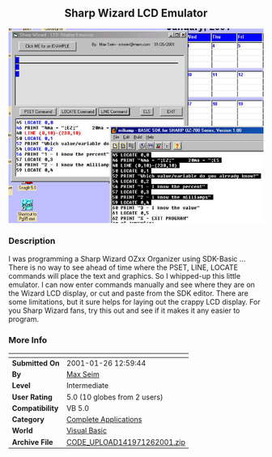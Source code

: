 ﻿<div align="center">

## Sharp Wizard LCD Emulator

<img src="PIC20011261412122058.jpg">
</div>

### Description

I was programming a Sharp Wizard OZxx Organizer using SDK-Basic ... There is no way to see ahead of time where the PSET, LINE, LOCATE commands will place the text and graphics. So I whipped-up this little emulator. I can now enter commands manually and see where they are on the Wizard LCD display, or cut and paste from the SDK editor. There are some limitations, but it sure helps for laying out the crappy LCD display. For you Sharp Wizard fans, try this out and see if it makes it any easier to program.
 
### More Info
 


<span>             |<span>
---                |---
**Submitted On**   |2001-01-26 12:59:44
**By**             |[Max Seim](https://github.com/Planet-Source-Code/PSCIndex/blob/master/ByAuthor/max-seim.md)
**Level**          |Intermediate
**User Rating**    |5.0 (10 globes from 2 users)
**Compatibility**  |VB 5\.0
**Category**       |[Complete Applications](https://github.com/Planet-Source-Code/PSCIndex/blob/master/ByCategory/complete-applications__1-27.md)
**World**          |[Visual Basic](https://github.com/Planet-Source-Code/PSCIndex/blob/master/ByWorld/visual-basic.md)
**Archive File**   |[CODE\_UPLOAD141971262001\.zip](https://github.com/Planet-Source-Code/max-seim-sharp-wizard-lcd-emulator__1-14741/archive/master.zip)








